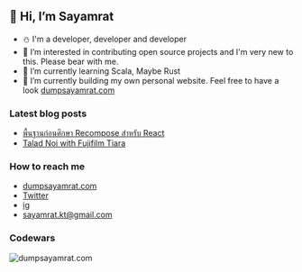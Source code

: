 ## 👋 Hi, I’m Sayamrat
- ⛄ I'm a developer, developer and developer
- 👀 I’m interested in contributing open source projects and I'm very new to this. Please bear with me.
- 🌱 I’m currently learning Scala, Maybe Rust
- 🌱 I’m currently building my own personal website. Feel free to have a look [dumpsayamrat.com](https://dumpsayamrat.com)

### Latest blog posts
<!-- BLOG-POST-LIST:START -->
- [พื้นฐานก่อนศึกษา Recompose สำหรับ React](https://dumpsayamrat.com/blog/recompose-react)
- [Talad Noi with Fujifilm Tiara](https://dumpsayamrat.com/blog/talad-noi)
<!-- BLOG-POST-LIST:END -->

### How to reach me 
- [dumpsayamrat.com](https://dumpsayamrat.com) 
- [Twitter](https://twitter.com/9_Dump)
- [ig](https://www.instagram.com/igotyourback.jack)
- <sayamrat.kt@gmail.com>

### Codewars
![dumpsayamrat.com](https://www.codewars.com/users/dumpsayamrat/badges/large)
